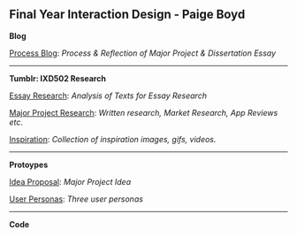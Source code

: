 ## Final Year Interaction Design - Paige Boyd

**Blog**

[Process Blog](https://medium.com/@paigeboyd1): *Process & Reflection of Major Project & Dissertation Essay*

----
**Tumblr: IXD502 Research**

[Essay Research](https://bsl-for-kids.tumblr.com/tagged/ixd502): *Analysis of Texts for Essay Research*

[Major Project Research](https://bsl-for-kids.tumblr.com/tagged/majorproject): *Written research, Market Research, App Reviews etc*.

[Inspiration](https://bsl-for-kids.tumblr.com/tagged/mpinspiration): *Collection of inspiration images, gifs, videos.*

----
**Protoypes**

[Idea Proposal](https://github.com/paigeboyd/Final-Year/blob/master/Major-Project.md): *Major Project Idea*

[User Personas](https://github.com/paigeboyd/Final-Year/tree/master/User%20Personas): *Three user personas*

----
**Code**


